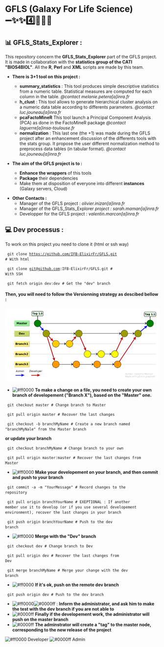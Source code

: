 # GFLS (Galaxy For Life Science)  :heavy_minus_sign::sparkles::sparkles::four::herb::microscope::heavy_minus_sign:

##  :bar_chart: GFLS_Stats_Explorer :

This repository concern the **GFLS_Stats_Explorer** part of the GFLS project.
It is made in collaboration with the **statistics group of the CATI "BIOS4BIOL"**.
All the **R**, **Perl** and **XML** scripts are made by this team.

* __There is 3+1 tool on this project :__
  - **summary_statistics** : This tool produces simple descriptive statistics from a numeric table. Statistical measures are computed for each column in the table. *@contact melanie.petera[a]inra.fr*
  - **h_clust** : This tool allows to generate hierarchical cluster analysis on a numeric data table according to differents parameters. *@contact luc.jouneau[a]inra.fr*
  - **pcaFactoMineR** This tool launch a Principal Component Analysis (PCA) as done in the FactoMineR package *@contact laguerre[a]insa-toulouse.fr*
  - **normalization** : This last one (the +1) was made during the GFLS project after an enhancement discussion of the differents tools with the stats group. It propose the user different normalization method to preprocess data tables (in tabular format). *@contact luc.jouneau[a]inra.fr*

* __The aim of the GFLS project is to :__
  - **Enhance the wrappers** of this tools
  - **Package** their dependencies
  - Make them at disposition of everyone into different **instances** (Galaxy servers, Cloud)

- __Other Contacts :__
  - Manager of the GFLS project : *olivier.inizan[a]inra.fr*
  - Manager of the GFLS_Stats_Explorer *project : sarah.maman[a]inra.fr*
  - Developper for the GFLS project : *valentin.marcon[a]inra.fr*

##  :computer: Dev processus :

To work on this project you need to clone it (html or ssh way)

<code> git clone https://github.com/IFB-ElixirFr/GFLS.git # With html</code>

<code> git clone git@github.com:IFB-ElixirFr/GFLS.git     # With SSH</code>

<code> git fetch origin dev:dev # Get the "dev" branch</code>


#### Then, you will need to **follow the Versionning strategy** as descibed bellow :

![VersionningStrat](./Doc/VersionningStrat.bmp)

- ![#ff0000](https://placehold.it/10/ff0000/000000?text=+) **To make a change on a file, you need to create your own branch of developement ("Branch X"), based on the "Master" one.**

<code> git checkout master           # Change branch to Master</code>

<code> git pull origin master        # Recover the last changes</code>

<code> git checkout -b branchMyName  # Create a new branch named "branchMyNale" from the Master branch</code>

**or update your branch**

<code> git checkout branchMyName      # Change branch to your own </code>

<code> git pull origin master:master # Recover the last changes from Master</code>

- ![#ff0000](https://placehold.it/10/ff0000/000000?text=+) **Make your developement on your branch, and then commit and push to your branch**

<code> git commit -a -m "YourMessage" # Record changes to the repository</code>

<code> git pull origin branchYourName # EXEPTIONAL : If another member use it to develop (or if you use several developement environment), recover the last changes in your branch </code>

<code> git push origin branchYourName # Push to the dev branch</code>

- ![#ff0000](https://placehold.it/10/ff0000/000000?text=+) **Merge with the "Dev" branch**

<code> git checkout dev       # Change branch to Dev</code>

<code> git pull origin dev    # Recover the last changes from Dev</code>

<code> git merge branchMyName # Merge your change with the dev branch</code>

- ![#ff0000](https://placehold.it/10/ff0000/000000?text=+) **If it's ok, push on the remote dev branch**

<code> git push origin dev            # Push to the dev branch</code>

- ![#ff0000](https://placehold.it/10/ff0000/000000?text=+)![#0000ff](https://placehold.it/10/0000ff/000000?text=+) : **Inform the administrator, and ask him to make the test with the dev branch if you are not able to**
- ![#0000ff](https://placehold.it/10/0000ff/000000?text=+) **Finally if the developement work, the administrator will push on the master branch**
- ![#0000ff](https://placehold.it/10/0000ff/000000?text=+) **The adminstrator will create a "tag" to the master node, corresponding to the new release of the project**

![#ff0000](https://placehold.it/10/ff0000/000000?text=+) Developer ![#0000ff](https://placehold.it/10/0000ff/000000?text=+) Admin





